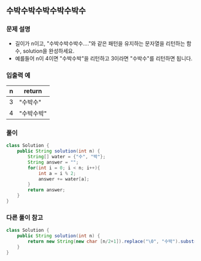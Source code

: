 ## 수박수박수박수박수박수 ##

### 문제 설명 ###
- 길이가 n이고, "수박수박수박수...."와 같은 패턴을 유지하는 문자열을 리턴하는 함수, solution을 완성하세요. 
- 예를들어 n이 4이면 "수박수박"을 리턴하고 3이라면 "수박수"를 리턴하면 됩니다.

### 입출력 예 ###
n |	return
---- | ----
3 | "수박수"
4 | "수박수박"


### 풀이 ###
````java
class Solution {
    public String solution(int n) {        
        String[] water = {"수", "박"};
        String answer = "";        
        for(int i = 0; i < n; i++){
            int a = i % 2;
            answer += water[a];
        }        
        return answer;
    }
}
````


### 다른 풀이 참고 ###
````java
class Solution {
    public String solution(int n) {
        return new String(new char [n/2+1]).replace("\0", "수박").substring(0,n);
    }
}
````
